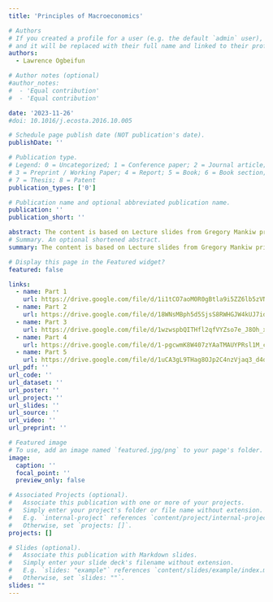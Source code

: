 ```yaml
---
title: 'Principles of Macroeconomics'

# Authors
# If you created a profile for a user (e.g. the default `admin` user), write the username (folder name) here
# and it will be replaced with their full name and linked to their profile.
authors:
  - Lawrence Ogbeifun

# Author notes (optional)
#author_notes:
#  - 'Equal contribution'
#  - 'Equal contribution'

date: '2023-11-26'
#doi: 10.1016/j.ecosta.2016.10.005

# Schedule page publish date (NOT publication's date).
publishDate: ''

# Publication type.
# Legend: 0 = Uncategorized; 1 = Conference paper; 2 = Journal article;
# 3 = Preprint / Working Paper; 4 = Report; 5 = Book; 6 = Book section;
# 7 = Thesis; 8 = Patent
publication_types: ['0']

# Publication name and optional abbreviated publication name.
publication: ''
publication_short: ''

abstract: The content is based on Lecture slides from Gregory Mankiw principles of Macroeconomics,  AP Macro crash course by Jason Welker
# Summary. An optional shortened abstract.
summary: The content is based on Lecture slides from Gregory Mankiw principles of Macroeconomics,  AP Macro crash course by Jason Welker

# Display this page in the Featured widget?
featured: false

links:
  - name: Part 1
    url: https://drive.google.com/file/d/1i1tCO7aoM0R0gBtla9i5ZZ6lb5zVNreY/view?usp=sharing
  - name: Part 2
    url: https://drive.google.com/file/d/18WNsMBph5d5SjsS8RWHGJW4kUJ7idDa6/view?usp=sharing
  - name: Part 3
    url: https://drive.google.com/file/d/1wzwspbQITHfl2qfVYZso7e_J8Oh_xTZl/view?usp=sharing
  - name: Part 4
    url: https://drive.google.com/file/d/1-pgcwmK8W407zYAaTMAUYPRsl1M_c8nz/view?usp=sharing
  - name: Part 5
    url: https://drive.google.com/file/d/1uCA3gL9THag8OJp2C4nzVjaq3_d4djsQ/view?usp=sharing
url_pdf: ''
url_code: ''
url_dataset: ''
url_poster: ''
url_project: ''
url_slides: ''
url_source: ''
url_video: ''
url_preprint: ''

# Featured image
# To use, add an image named `featured.jpg/png` to your page's folder.
image:
  caption: ''
  focal_point: ''
  preview_only: false

# Associated Projects (optional).
#   Associate this publication with one or more of your projects.
#   Simply enter your project's folder or file name without extension.
#   E.g. `internal-project` references `content/project/internal-project/index.md`.
#   Otherwise, set `projects: []`.
projects: []

# Slides (optional).
#   Associate this publication with Markdown slides.
#   Simply enter your slide deck's filename without extension.
#   E.g. `slides: "example"` references `content/slides/example/index.md`.
#   Otherwise, set `slides: ""`.
slides: ""
---
```

